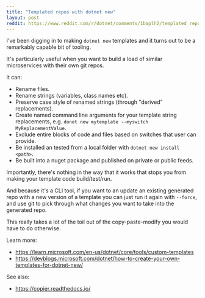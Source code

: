 ```yaml
---
title: "Templated repos with dotnet new"
layout: post
reddit: https://www.reddit.com/r/dotnet/comments/1baplh2/templated_repos_with_dotnet_new/
---
```


I've been digging in to making `dotnet new` templates and it turns out to be a remarkably capable bit of tooling.

It's particularly useful when you want to build a load of similar microservices with their own git repos.

It can:

- Rename files.
- Rename strings (variables, class names etc).
- Preserve case style of renamed strings (through "derived" replacements).
- Create named command line arguments for your template string replacements, e.g. `donet new mytemplate --myswitch MyReplacementValue`.
- Exclude entire blocks of code and files based on switches that user can provide.
- Be installed an tested from a local folder with `dotnet new install <path>`.
- Be built into a nuget package and published on private or public feeds.

Importantly, there's nothing in the way that it works that stops you from making your template code build/test/run.

And because it's a CLI tool, if you want to an update an existing generated repo with a new version of a template you can just run it again with `--force`, and use git to pick through what changes you want to take into the generated repo.

This really takes a lot of the toil out of the copy-paste-modify you would have to do otherwise.

Learn more:

- <https://learn.microsoft.com/en-us/dotnet/core/tools/custom-templates>
- <https://devblogs.microsoft.com/dotnet/how-to-create-your-own-templates-for-dotnet-new/>

See also:

- <https://copier.readthedocs.io/>
